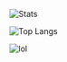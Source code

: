 ![Stats](https://github-readme-stats.vercel.app/api?username=Nicholas-Keller&theme=dark&show_icons=true)

![Top Langs](https://github-readme-stats.vercel.app/api/top-langs/?username=Nicholas-Keller&theme=dark)

![lol](https://twitter.com/ryannotbriann/status/560572597906444288)
